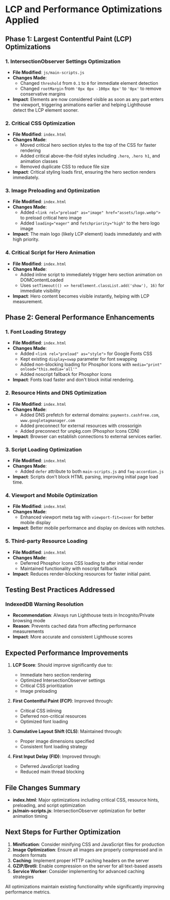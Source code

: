 # LCP and Performance Optimizations Applied

## Phase 1: Largest Contentful Paint (LCP) Optimizations

### 1. IntersectionObserver Settings Optimization
- **File Modified**: `js/main-scripts.js`
- **Changes Made**:
  - Changed `threshold` from `0.1` to `0` for immediate element detection
  - Changed `rootMargin` from `'0px 0px -100px 0px'` to `'0px'` to remove conservative margins
- **Impact**: Elements are now considered visible as soon as any part enters the viewport, triggering animations earlier and helping Lighthouse detect the LCP element sooner.

### 2. Critical CSS Optimization
- **File Modified**: `index.html`
- **Changes Made**:
  - Moved critical hero section styles to the top of the CSS for faster rendering
  - Added critical above-the-fold styles including `.hero`, `.hero h1`, and animation classes
  - Removed duplicate CSS to reduce file size
- **Impact**: Critical styling loads first, ensuring the hero section renders immediately.

### 3. Image Preloading and Optimization
- **File Modified**: `index.html`
- **Changes Made**:
  - Added `<link rel="preload" as="image" href="assets/logo.webp">` to preload critical hero image
  - Added `loading="eager"` and `fetchpriority="high"` to the hero logo image
- **Impact**: The main logo (likely LCP element) loads immediately and with high priority.

### 4. Critical Script for Hero Animation
- **File Modified**: `index.html`
- **Changes Made**:
  - Added inline script to immediately trigger hero section animation on DOMContentLoaded
  - Uses `setTimeout(() => heroElement.classList.add('show'), 16)` for immediate visibility
- **Impact**: Hero content becomes visible instantly, helping with LCP measurement.

## Phase 2: General Performance Enhancements

### 1. Font Loading Strategy
- **File Modified**: `index.html`
- **Changes Made**:
  - Added `<link rel="preload" as="style">` for Google Fonts CSS
  - Kept existing `display=swap` parameter for font swapping
  - Added non-blocking loading for Phosphor Icons with `media="print" onload="this.media='all'"`
  - Added noscript fallback for Phosphor Icons
- **Impact**: Fonts load faster and don't block initial rendering.

### 2. Resource Hints and DNS Optimization
- **File Modified**: `index.html`
- **Changes Made**:
  - Added DNS prefetch for external domains: `payments.cashfree.com`, `www.googletagmanager.com`
  - Added preconnect for external resources with crossorigin
  - Added preconnect for unpkg.com (Phosphor Icons CDN)
- **Impact**: Browser can establish connections to external services earlier.

### 3. Script Loading Optimization
- **File Modified**: `index.html`
- **Changes Made**:
  - Added `defer` attribute to both `main-scripts.js` and `faq-accordion.js`
- **Impact**: Scripts don't block HTML parsing, improving initial page load time.

### 4. Viewport and Mobile Optimization
- **File Modified**: `index.html`
- **Changes Made**:
  - Enhanced viewport meta tag with `viewport-fit=cover` for better mobile display
- **Impact**: Better mobile performance and display on devices with notches.

### 5. Third-party Resource Loading
- **File Modified**: `index.html`
- **Changes Made**:
  - Deferred Phosphor Icons CSS loading to after initial render
  - Maintained functionality with noscript fallback
- **Impact**: Reduces render-blocking resources for faster initial paint.

## Testing Best Practices Addressed

### IndexedDB Warning Resolution
- **Recommendation**: Always run Lighthouse tests in Incognito/Private browsing mode
- **Reason**: Prevents cached data from affecting performance measurements
- **Impact**: More accurate and consistent Lighthouse scores

## Expected Performance Improvements

1. **LCP Score**: Should improve significantly due to:
   - Immediate hero section rendering
   - Optimized IntersectionObserver settings
   - Critical CSS prioritization
   - Image preloading

2. **First Contentful Paint (FCP)**: Improved through:
   - Critical CSS inlining
   - Deferred non-critical resources
   - Optimized font loading

3. **Cumulative Layout Shift (CLS)**: Maintained through:
   - Proper image dimensions specified
   - Consistent font loading strategy

4. **First Input Delay (FID)**: Improved through:
   - Deferred JavaScript loading
   - Reduced main thread blocking

## File Changes Summary

- **index.html**: Major optimizations including critical CSS, resource hints, preloading, and script optimization
- **js/main-scripts.js**: IntersectionObserver optimization for better animation timing

## Next Steps for Further Optimization

1. **Minification**: Consider minifying CSS and JavaScript files for production
2. **Image Optimization**: Ensure all images are properly compressed and in modern formats
3. **Caching**: Implement proper HTTP caching headers on the server
4. **GZIP/Brotli**: Enable compression on the server for all text-based assets
5. **Service Worker**: Consider implementing for advanced caching strategies

All optimizations maintain existing functionality while significantly improving performance metrics.
